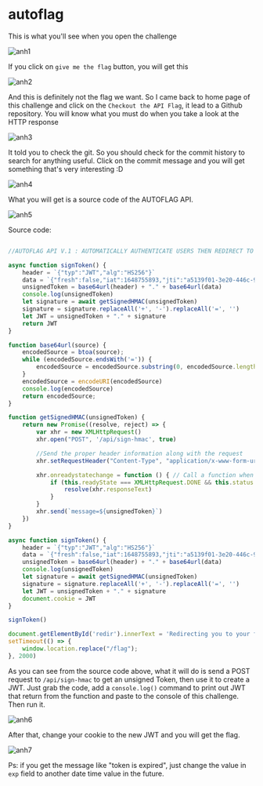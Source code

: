 # autoflag

This is what you'll see when you open the challenge

![anh1]()

If you click on `give me the flag` button, you will get this

![anh2]()

And this is definitely not the flag we want. So I came back to home page of this challenge and click on the `Checkout the API Flag`, it lead to a Github repository. You will know what you must do when you take a look at the HTTP response

![anh3]()

It told you to check the git. So you should check for the commit history to search for anything useful. Click on the commit message and you will get something that's very interesting :D

![anh4]()

What you will get is a source code of the AUTOFLAG API.

![anh5]()

Source code:

```javascript

//AUTOFLAG API V.1 : AUTOMATICALLY AUTHENTICATE USERS THEN REDIRECT TO FLAG

async function signToken() {
    header = `{"typ":"JWT","alg":"HS256"}`
    data = `{"fresh":false,"iat":1648755893,"jti":"a5139f01-3e20-446c-9627-16580f32f118","type":"access","sub":"anonymous","nbf":1648755893,"exp":1648756793}`
    unsignedToken = base64url(header) + "." + base64url(data)
    console.log(unsignedToken)
    let signature = await getSignedHMAC(unsignedToken)
    signature = signature.replaceAll('+', '-').replaceAll('=', '')
    let JWT = unsignedToken + "." + signature
    return JWT
}

function base64url(source) {
    encodedSource = btoa(source);
    while (encodedSource.endsWith('=')) {
        encodedSource = encodedSource.substring(0, encodedSource.length - 1)
    }
    encodedSource = encodeURI(encodedSource)
    console.log(encodedSource)
    return encodedSource;
}

function getSignedHMAC(unsignedToken) {
    return new Promise((resolve, reject) => {
        var xhr = new XMLHttpRequest()
        xhr.open("POST", '/api/sign-hmac', true)

        //Send the proper header information along with the request
        xhr.setRequestHeader("Content-Type", "application/x-www-form-urlencoded")

        xhr.onreadystatechange = function () { // Call a function when the state changes.
            if (this.readyState === XMLHttpRequest.DONE && this.status === 200) {
                resolve(xhr.responseText)
            }
        }
        xhr.send(`message=${unsignedToken}`)
    })
}

async function signToken() {
    header = `{"typ":"JWT","alg":"HS256"}`
    data = `{"fresh":false,"iat":1648755893,"jti":"a5139f01-3e20-446c-9627-16580f32f118","type":"access","sub":"anonymous","nbf":1648755893,"exp":1648756793}`
    unsignedToken = base64url(header) + "." + base64url(data)
    console.log(unsignedToken)
    let signature = await getSignedHMAC(unsignedToken)
    signature = signature.replaceAll('+', '-').replaceAll('=', '')
    let JWT = unsignedToken + "." + signature
    document.cookie = JWT
}

signToken()

document.getElementById('redir').innerText = 'Redirecting you to your flag shortly'
setTimeout(() => {
    window.location.replace("/flag");
}, 2000)


```

As you can see from the source code above, what it will do is send a POST request to `/api/sign-hmac` to get an unsigned Token, then use it to create a JWT. Just grab the code, add a `console.log()` command to print out JWT that return from the function and paste to the console of this challenge. Then run it.

![anh6]()

After that, change your cookie to the new JWT and you will get the flag.

![anh7]()

Ps: if you get the message like "token is expired", just change the value in `exp` field to another date time value in the future.